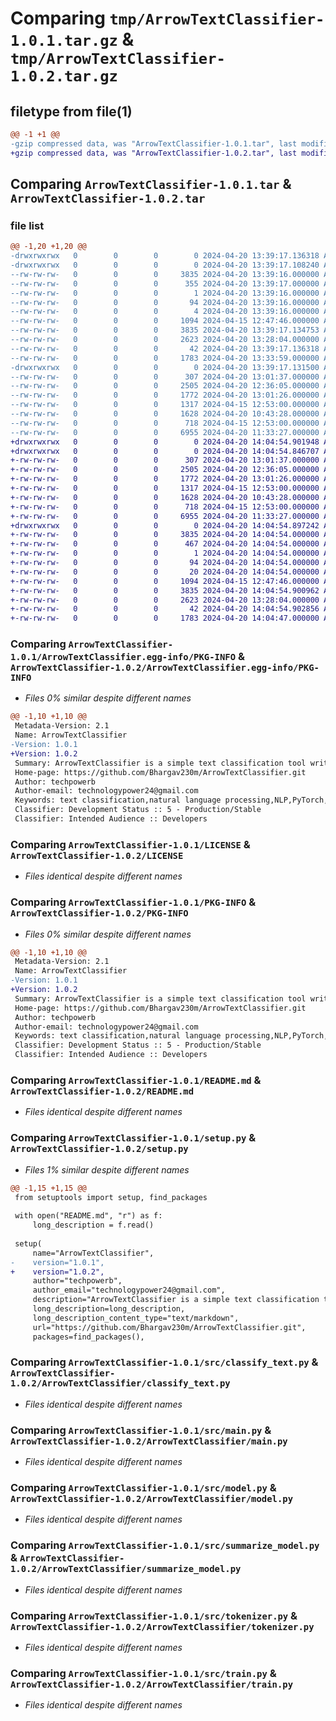 # Comparing `tmp/ArrowTextClassifier-1.0.1.tar.gz` & `tmp/ArrowTextClassifier-1.0.2.tar.gz`

## filetype from file(1)

```diff
@@ -1 +1 @@
-gzip compressed data, was "ArrowTextClassifier-1.0.1.tar", last modified: Sat Apr 20 13:39:17 2024, max compression
+gzip compressed data, was "ArrowTextClassifier-1.0.2.tar", last modified: Sat Apr 20 14:04:54 2024, max compression
```

## Comparing `ArrowTextClassifier-1.0.1.tar` & `ArrowTextClassifier-1.0.2.tar`

### file list

```diff
@@ -1,20 +1,20 @@
-drwxrwxrwx   0        0        0        0 2024-04-20 13:39:17.136318 ArrowTextClassifier-1.0.1/
-drwxrwxrwx   0        0        0        0 2024-04-20 13:39:17.108240 ArrowTextClassifier-1.0.1/ArrowTextClassifier.egg-info/
--rw-rw-rw-   0        0        0     3835 2024-04-20 13:39:16.000000 ArrowTextClassifier-1.0.1/ArrowTextClassifier.egg-info/PKG-INFO
--rw-rw-rw-   0        0        0      355 2024-04-20 13:39:17.000000 ArrowTextClassifier-1.0.1/ArrowTextClassifier.egg-info/SOURCES.txt
--rw-rw-rw-   0        0        0        1 2024-04-20 13:39:16.000000 ArrowTextClassifier-1.0.1/ArrowTextClassifier.egg-info/dependency_links.txt
--rw-rw-rw-   0        0        0       94 2024-04-20 13:39:16.000000 ArrowTextClassifier-1.0.1/ArrowTextClassifier.egg-info/requires.txt
--rw-rw-rw-   0        0        0        4 2024-04-20 13:39:16.000000 ArrowTextClassifier-1.0.1/ArrowTextClassifier.egg-info/top_level.txt
--rw-rw-rw-   0        0        0     1094 2024-04-15 12:47:46.000000 ArrowTextClassifier-1.0.1/LICENSE
--rw-rw-rw-   0        0        0     3835 2024-04-20 13:39:17.134753 ArrowTextClassifier-1.0.1/PKG-INFO
--rw-rw-rw-   0        0        0     2623 2024-04-20 13:28:04.000000 ArrowTextClassifier-1.0.1/README.md
--rw-rw-rw-   0        0        0       42 2024-04-20 13:39:17.136318 ArrowTextClassifier-1.0.1/setup.cfg
--rw-rw-rw-   0        0        0     1783 2024-04-20 13:33:59.000000 ArrowTextClassifier-1.0.1/setup.py
-drwxrwxrwx   0        0        0        0 2024-04-20 13:39:17.131500 ArrowTextClassifier-1.0.1/src/
--rw-rw-rw-   0        0        0      307 2024-04-20 13:01:37.000000 ArrowTextClassifier-1.0.1/src/__init__.py
--rw-rw-rw-   0        0        0     2505 2024-04-20 12:36:05.000000 ArrowTextClassifier-1.0.1/src/classify_text.py
--rw-rw-rw-   0        0        0     1772 2024-04-20 13:01:26.000000 ArrowTextClassifier-1.0.1/src/main.py
--rw-rw-rw-   0        0        0     1317 2024-04-15 12:53:00.000000 ArrowTextClassifier-1.0.1/src/model.py
--rw-rw-rw-   0        0        0     1628 2024-04-20 10:43:28.000000 ArrowTextClassifier-1.0.1/src/summarize_model.py
--rw-rw-rw-   0        0        0      718 2024-04-15 12:53:00.000000 ArrowTextClassifier-1.0.1/src/tokenizer.py
--rw-rw-rw-   0        0        0     6955 2024-04-20 11:33:27.000000 ArrowTextClassifier-1.0.1/src/train.py
+drwxrwxrwx   0        0        0        0 2024-04-20 14:04:54.901948 ArrowTextClassifier-1.0.2/
+drwxrwxrwx   0        0        0        0 2024-04-20 14:04:54.846707 ArrowTextClassifier-1.0.2/ArrowTextClassifier/
+-rw-rw-rw-   0        0        0      307 2024-04-20 13:01:37.000000 ArrowTextClassifier-1.0.2/ArrowTextClassifier/__init__.py
+-rw-rw-rw-   0        0        0     2505 2024-04-20 12:36:05.000000 ArrowTextClassifier-1.0.2/ArrowTextClassifier/classify_text.py
+-rw-rw-rw-   0        0        0     1772 2024-04-20 13:01:26.000000 ArrowTextClassifier-1.0.2/ArrowTextClassifier/main.py
+-rw-rw-rw-   0        0        0     1317 2024-04-15 12:53:00.000000 ArrowTextClassifier-1.0.2/ArrowTextClassifier/model.py
+-rw-rw-rw-   0        0        0     1628 2024-04-20 10:43:28.000000 ArrowTextClassifier-1.0.2/ArrowTextClassifier/summarize_model.py
+-rw-rw-rw-   0        0        0      718 2024-04-15 12:53:00.000000 ArrowTextClassifier-1.0.2/ArrowTextClassifier/tokenizer.py
+-rw-rw-rw-   0        0        0     6955 2024-04-20 11:33:27.000000 ArrowTextClassifier-1.0.2/ArrowTextClassifier/train.py
+drwxrwxrwx   0        0        0        0 2024-04-20 14:04:54.897242 ArrowTextClassifier-1.0.2/ArrowTextClassifier.egg-info/
+-rw-rw-rw-   0        0        0     3835 2024-04-20 14:04:54.000000 ArrowTextClassifier-1.0.2/ArrowTextClassifier.egg-info/PKG-INFO
+-rw-rw-rw-   0        0        0      467 2024-04-20 14:04:54.000000 ArrowTextClassifier-1.0.2/ArrowTextClassifier.egg-info/SOURCES.txt
+-rw-rw-rw-   0        0        0        1 2024-04-20 14:04:54.000000 ArrowTextClassifier-1.0.2/ArrowTextClassifier.egg-info/dependency_links.txt
+-rw-rw-rw-   0        0        0       94 2024-04-20 14:04:54.000000 ArrowTextClassifier-1.0.2/ArrowTextClassifier.egg-info/requires.txt
+-rw-rw-rw-   0        0        0       20 2024-04-20 14:04:54.000000 ArrowTextClassifier-1.0.2/ArrowTextClassifier.egg-info/top_level.txt
+-rw-rw-rw-   0        0        0     1094 2024-04-15 12:47:46.000000 ArrowTextClassifier-1.0.2/LICENSE
+-rw-rw-rw-   0        0        0     3835 2024-04-20 14:04:54.900962 ArrowTextClassifier-1.0.2/PKG-INFO
+-rw-rw-rw-   0        0        0     2623 2024-04-20 13:28:04.000000 ArrowTextClassifier-1.0.2/README.md
+-rw-rw-rw-   0        0        0       42 2024-04-20 14:04:54.902856 ArrowTextClassifier-1.0.2/setup.cfg
+-rw-rw-rw-   0        0        0     1783 2024-04-20 14:04:47.000000 ArrowTextClassifier-1.0.2/setup.py
```

### Comparing `ArrowTextClassifier-1.0.1/ArrowTextClassifier.egg-info/PKG-INFO` & `ArrowTextClassifier-1.0.2/ArrowTextClassifier.egg-info/PKG-INFO`

 * *Files 0% similar despite different names*

```diff
@@ -1,10 +1,10 @@
 Metadata-Version: 2.1
 Name: ArrowTextClassifier
-Version: 1.0.1
+Version: 1.0.2
 Summary: ArrowTextClassifier is a simple text classification tool written in pytorch that allows you to train, summarize, and use text classification models for various tasks.
 Home-page: https://github.com/Bhargav230m/ArrowTextClassifier.git
 Author: techpowerb
 Author-email: technologypower24@gmail.com
 Keywords: text classification,natural language processing,NLP,PyTorch,machine learning,deep learning,text summarization,preprocessing,data science,artificial intelligence,dataset,discord
 Classifier: Development Status :: 5 - Production/Stable
 Classifier: Intended Audience :: Developers
```

### Comparing `ArrowTextClassifier-1.0.1/LICENSE` & `ArrowTextClassifier-1.0.2/LICENSE`

 * *Files identical despite different names*

### Comparing `ArrowTextClassifier-1.0.1/PKG-INFO` & `ArrowTextClassifier-1.0.2/PKG-INFO`

 * *Files 0% similar despite different names*

```diff
@@ -1,10 +1,10 @@
 Metadata-Version: 2.1
 Name: ArrowTextClassifier
-Version: 1.0.1
+Version: 1.0.2
 Summary: ArrowTextClassifier is a simple text classification tool written in pytorch that allows you to train, summarize, and use text classification models for various tasks.
 Home-page: https://github.com/Bhargav230m/ArrowTextClassifier.git
 Author: techpowerb
 Author-email: technologypower24@gmail.com
 Keywords: text classification,natural language processing,NLP,PyTorch,machine learning,deep learning,text summarization,preprocessing,data science,artificial intelligence,dataset,discord
 Classifier: Development Status :: 5 - Production/Stable
 Classifier: Intended Audience :: Developers
```

### Comparing `ArrowTextClassifier-1.0.1/README.md` & `ArrowTextClassifier-1.0.2/README.md`

 * *Files identical despite different names*

### Comparing `ArrowTextClassifier-1.0.1/setup.py` & `ArrowTextClassifier-1.0.2/setup.py`

 * *Files 1% similar despite different names*

```diff
@@ -1,15 +1,15 @@
 from setuptools import setup, find_packages
 
 with open("README.md", "r") as f:
     long_description = f.read()
 
 setup(
     name="ArrowTextClassifier",
-    version="1.0.1",
+    version="1.0.2",
     author="techpowerb",
     author_email="technologypower24@gmail.com",
     description="ArrowTextClassifier is a simple text classification tool written in pytorch that allows you to train, summarize, and use text classification models for various tasks.",
     long_description=long_description,
     long_description_content_type="text/markdown",
     url="https://github.com/Bhargav230m/ArrowTextClassifier.git",
     packages=find_packages(),
```

### Comparing `ArrowTextClassifier-1.0.1/src/classify_text.py` & `ArrowTextClassifier-1.0.2/ArrowTextClassifier/classify_text.py`

 * *Files identical despite different names*

### Comparing `ArrowTextClassifier-1.0.1/src/main.py` & `ArrowTextClassifier-1.0.2/ArrowTextClassifier/main.py`

 * *Files identical despite different names*

### Comparing `ArrowTextClassifier-1.0.1/src/model.py` & `ArrowTextClassifier-1.0.2/ArrowTextClassifier/model.py`

 * *Files identical despite different names*

### Comparing `ArrowTextClassifier-1.0.1/src/summarize_model.py` & `ArrowTextClassifier-1.0.2/ArrowTextClassifier/summarize_model.py`

 * *Files identical despite different names*

### Comparing `ArrowTextClassifier-1.0.1/src/tokenizer.py` & `ArrowTextClassifier-1.0.2/ArrowTextClassifier/tokenizer.py`

 * *Files identical despite different names*

### Comparing `ArrowTextClassifier-1.0.1/src/train.py` & `ArrowTextClassifier-1.0.2/ArrowTextClassifier/train.py`

 * *Files identical despite different names*

